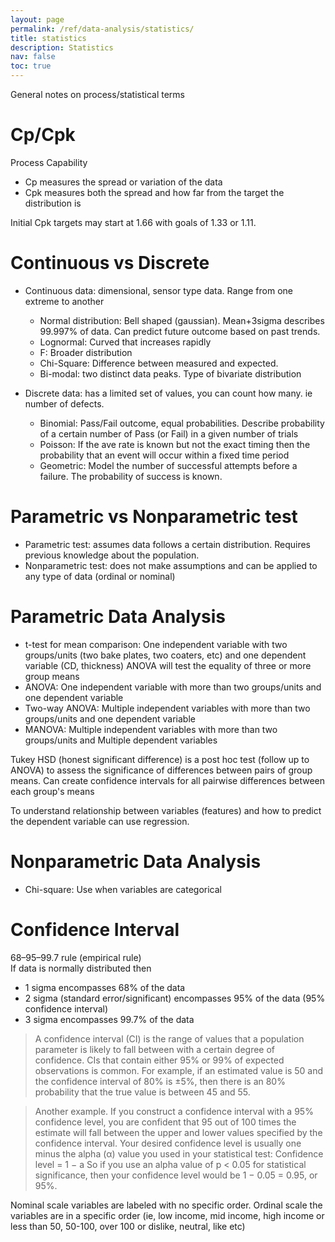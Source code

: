```yaml
---
layout: page
permalink: /ref/data-analysis/statistics/
title: statistics
description: Statistics
nav: false
toc: true
---
```


General notes on process/statistical terms  

# Cp/Cpk

Process Capability  
- Cp measures the spread or variation of the data
- Cpk measures both the spread and how far from the target the distribution is  

Initial Cpk targets may start at 1.66 with goals of 1.33 or 1.11.

# Continuous vs Discrete  
- Continuous data: dimensional, sensor type data. Range from one extreme to another
    - Normal distribution: Bell shaped (gaussian). Mean+3sigma describes 99.997% of data. Can predict future outcome based on past trends.
    - Lognormal: Curved that increases rapidly
    - F: Broader distribution
    - Chi-Square: Difference between measured and expected.
    - Bi-modal: two distinct data peaks. Type of bivariate distribution  

- Discrete data: has a limited set of values, you can count how many. ie number of defects. 
    - Binomial: Pass/Fail outcome, equal probabilities. Describe probability of a certain number of Pass (or Fail) in a given number of trials
    - Poisson: If the ave rate is known but not the exact timing then the probability that an event will occur within a fixed time period
    - Geometric: Model the number of successful attempts before a failure. The probability of success is known.

# Parametric vs Nonparametric test  
- Parametric test: assumes data follows a certain distribution. Requires previous knowledge about the population.  
- Nonparametric test: does not make assumptions and can be applied to any type of data (ordinal or nominal)  

# Parametric Data Analysis
- t-test for mean comparison: One independent variable with two groups/units (two bake plates, two coaters, etc) and one dependent variable (CD, thickness)
ANOVA will test the equality of three or more group means  
- ANOVA: One independent variable with more than two groups/units and one dependent variable 
- Two-way ANOVA: Multiple independent variables with more than two groups/units and one dependent variable
- MANOVA: Multiple independent variables with more than two groups/units and Multiple dependent variables

Tukey HSD (honest significant difference) is a post hoc test (follow up to ANOVA) to assess the significance of differences between pairs of group means.  Can create confidence intervals for all pairwise differences between each group's means  

To understand relationship between variables (features) and how to predict the dependent variable can use regression.  

# Nonparametric Data Analysis  
- Chi-square: Use when variables are categorical

# Confidence Interval
68–95–99.7 rule (empirical rule)  
If data is normally distributed then  
- 1 sigma encompasses 68% of the data
- 2 sigma (standard error/significant) encompasses 95% of the data (95% confidence interval)
- 3 sigma encompasses 99.7% of the data  

> A confidence interval (CI) is the range of values that a population parameter is likely to fall between with a certain degree of confidence. CIs that contain either 95% or 99% of expected observations is common. For example, if an estimated value is 50 and the confidence interval of 80% is ±5%, then there is an 80% probability that the true value is between 45 and 55.  

> Another example. If you construct a confidence interval with a 95% confidence level, you are confident that 95 out of 100 times the estimate will fall between the upper and lower values specified by the confidence interval. Your desired confidence level is usually one minus the alpha (α) value you used in your statistical test: Confidence level = 1 − a  So if you use an alpha value of p < 0.05 for statistical significance, then your confidence level would be 1 − 0.05 = 0.95, or 95%.  

Nominal scale variables are labeled with no specific order. 
Ordinal scale the variables are in a specific order (ie, low income, mid income, high income or less than 50, 50-100, over 100 or dislike, neutral, like etc)  